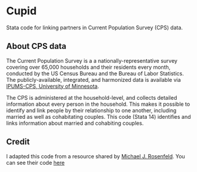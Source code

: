 # Cupid 
Stata code for linking partners in Current Population Survey (CPS) data.


## About CPS data

The Current Population Survey is a a nationally-representative survey covering over 65,000 households and their residents every month, conducted by the US Census Bureau and the Bureau of Labor Statistics. The publicly-available, integrated, and harmonized data is available via [IPUMS-CPS, University of Minnesota](https://cps.ipums.org/cps/).

The CPS is administered at the household-level, and collects detailed information about every person in the household. This makes it possible to identify and link people by their relationship to one another, including married as well as cohabitating couples. This code (Stata 14) identifies and links information about married and cohabiting couples.


## Credit
I adapted this code from a resource shared by [Michael J. Rosenfeld](https://web.stanford.edu/~mrosenfe/). You can see their code [here](https://web.stanford.edu/~mrosenfe/merging_to_create_couples.htm)
